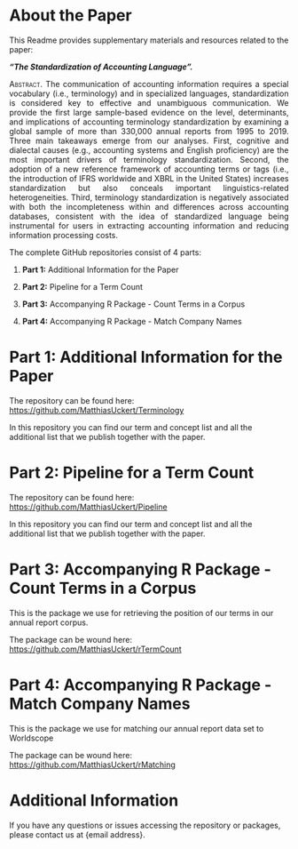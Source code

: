 
<!-- README.md is generated from README.Rmd. Please edit that file -->

# About the Paper

This Readme provides supplementary materials and resources related to
the paper:

***“The Standardization of Accounting Language”.***

<div style="text-align: justify">

<span class="smallcaps">Abstract.</span> The communication of accounting
information requires a special vocabulary (i.e., terminology) and in
specialized languages, standardization is considered key to effective
and unambiguous communication. We provide the first large sample-based
evidence on the level, determinants, and implications of accounting
terminology standardization by examining a global sample of more than
330,000 annual reports from 1995 to 2019. Three main takeaways emerge
from our analyses. First, cognitive and dialectal causes (e.g.,
accounting systems and English proficiency) are the most important
drivers of terminology standardization. Second, the adoption of a new
reference framework of accounting terms or tags (i.e., the introduction
of IFRS worldwide and XBRL in the United States) increases
standardization but also conceals important linguistics-related
heterogeneities. Third, terminology standardization is negatively
associated with both the incompleteness within and differences across
accounting databases, consistent with the idea of standardized language
being instrumental for users in extracting accounting information and
reducing information processing costs.

</div>

The complete GitHub repositories consist of 4 parts:

1.  **Part 1:** Additional Information for the Paper

2.  **Part 2:** Pipeline for a Term Count

3.  **Part 3:** Accompanying R Package - Count Terms in a Corpus

4.  **Part 4:** Accompanying R Package - Match Company Names

# Part 1: Additional Information for the Paper

The repository can be found here:
<https://github.com/MatthiasUckert/Terminology>

In this repository you can find our term and concept list and all the
additional list that we publish together with the paper.

# Part 2: Pipeline for a Term Count

The repository can be found here:
<a href="https://github.com/MatthiasUckert/Terminology"
class="uri">https://github.com/MatthiasUckert/</a><a href="https://github.com/MatthiasUckert/Pipeline" class="uri"
title="Pipeline">Pipeline</a>

In this repository you can find our term and concept list and all the
additional list that we publish together with the paper.

# Part 3: Accompanying R Package - Count Terms in a Corpus

This is the package we use for retrieving the position of our terms in
our annual report corpus.

The package can be wound here:
<https://github.com/MatthiasUckert/rTermCount>

# Part 4: Accompanying R Package - Match Company Names

This is the package we use for matching our annual report data set to
Worldscope

The package can be wound here:
<https://github.com/MatthiasUckert/rMatching>

# Additional Information

If you have any questions or issues accessing the repository or
packages, please contact us at {email address}.
